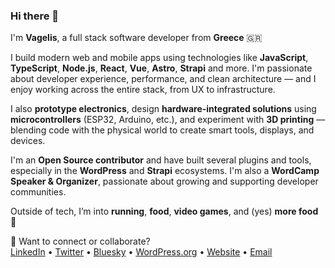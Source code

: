 ### Hi there 👋

I'm **Vagelis**, a full stack software developer from **Greece** 🇬🇷

I build modern web and mobile apps using technologies like **JavaScript**, **TypeScript**, **Node.js**, **React**, **Vue**, **Astro**, **Strapi** and more. I'm passionate about developer experience, performance, and clean architecture — and I enjoy working across the entire stack, from UX to infrastructure.

I also **prototype electronics**, design **hardware-integrated solutions** using **microcontrollers** (ESP32, Arduino, etc.), and experiment with **3D printing** — blending code with the physical world to create smart tools, displays, and devices.

I'm an **Open Source contributor** and have built several plugins and tools, especially in the **WordPress** and **Strapi** ecosystems. I'm also a **WordCamp Speaker & Organizer**, passionate about growing and supporting developer communities.

Outside of tech, I’m into **running**, **food**, **video games**, and (yes) **more food** 🍜

🧩 Want to connect or collaborate?  
[LinkedIn](https://www.linkedin.com/in/vagelisp/) • [Twitter](https://twitter.com/vagpapdev) • [Bluesky](https://bsky.app/profile/vagelis.dev) • [WordPress.org](https://profiles.wordpress.org/eboxnet/) • [Website](https://vagelis.dev) • [Email](mailto:hello@vagelis.dev)
